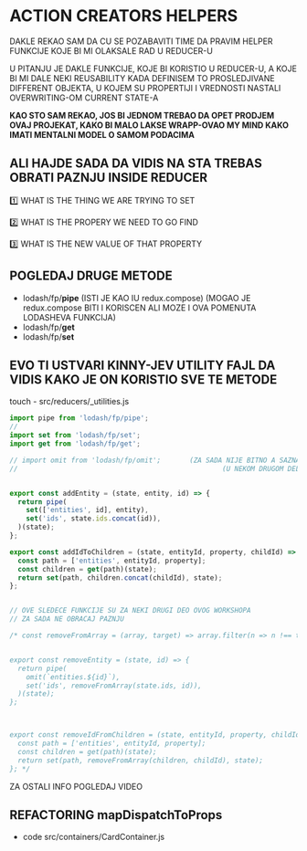 # ACTION CREATORS HELPERS

DAKLE REKAO SAM DA CU SE POZABAVITI TIME DA PRAVIM HELPER FUNKCIJE KOJE BI MI OLAKSALE RAD U REDUCER-U

U PITANJU JE DAKLE FUNKCIJE, KOJE BI KORISTIO U REDUCER-U, A KOJE BI MI DALE NEKI REUSABILITY KADA DEFINISEM TO PROSLEDJIVANE DIFFERENT OBJEKTA, U KOJEM SU PROPERTIJI I VREDNOSTI NASTALI OVERWRITING-OM CURRENT STATE-A

**KAO STO SAM REKAO, JOS BI JEDNOM TREBAO DA OPET PRODJEM OVAJ PROJEKAT, KAKO BI MALO LAKSE WRAPP-OVAO MY MIND KAKO IMATI MENTALNI MODEL O SAMOM PODACIMA**

## ALI HAJDE SADA DA VIDIS NA STA TREBAS OBRATI PAZNJU INSIDE REDUCER

:one: WHAT IS THE THING WE ARE TRYING TO SET

:two: WHAT IS THE PROPERY WE NEED TO GO FIND

:three: WHAT IS THE NEW VALUE OF THAT PROPERTY

## POGLEDAJ DRUGE METODE

- lodash/fp/**pipe** (ISTI JE KAO IU redux.compose) (MOGAO JE redux.compose BITI I KORISCEN ALI MOZE I OVA POMENUTA LODASHEVA FUNKCIJA)
- lodash/fp/**get**
- lodash/fp/**set**

## EVO TI USTVARI KINNY-JEV UTILITY FAJL DA VIDIS KAKO JE ON KORISTIO SVE TE METODE

touch - src/reducers/_utilities.js

```javascript
import pipe from 'lodash/fp/pipe';
//
import set from 'lodash/fp/set';
import get from 'lodash/fp/get';

// import omit from 'lodash/fp/omit';       (ZA SADA NIJE BITNO A SAZNACES KASNIJE ZASTO JESTE)
//                                                  (U NEKOM DRUGOM DELU OVOG WORKSHOP-A)


export const addEntity = (state, entity, id) => {
  return pipe(
    set(['entities', id], entity),
    set('ids', state.ids.concat(id)),
  )(state);
};

export const addIdToChildren = (state, entityId, property, childId) => {
  const path = ['entities', entityId, property];
  const children = get(path)(state);
  return set(path, children.concat(childId), state);
};


// OVE SLEDECE FUNKCIJE SU ZA NEKI DRUGI DEO OVOG WORKSHOPA
// ZA SADA NE OBRACAJ PAZNJU

/* const removeFromArray = (array, target) => array.filter(n => n !== target);


export const removeEntity = (state, id) => {
  return pipe(
    omit(`entities.${id}`),
    set('ids', removeFromArray(state.ids, id)),
  )(state);
};



export const removeIdFromChildren = (state, entityId, property, childId) => {
  const path = ['entities', entityId, property];
  const children = get(path)(state);
  return set(path, removeFromArray(children, childId), state);
}; */
```
ZA OSTALI INFO POGLEDAJ VIDEO

## REFACTORING mapDispatchToProps

- code src/containers/CardContainer.js

